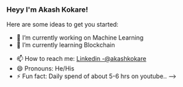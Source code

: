 ### Heyy I'm Akash Kokare!




Here are some ideas to get you started:

- 🔭 I’m currently working on Machine Learning
- 🌱 I’m currently learning Blockchain
<!-- - 👯 I’m looking to collaborate on ...
- 🤔 I’m looking for help with ...
- 💬 Ask me about . -->
- 📫 How to reach me: [Linkedin -@akashkokare](https://www.linkedin.com/in/akash-kokare-410961173/)
- 😄 Pronouns: He/His
- ⚡ Fun fact: Daily spend of about 5-6 hrs on youtube..
-->
